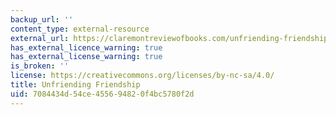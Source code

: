 ```yaml
---
backup_url: ''
content_type: external-resource
external_url: https://claremontreviewofbooks.com/unfriending-friendship/
has_external_licence_warning: true
has_external_license_warning: true
is_broken: ''
license: https://creativecommons.org/licenses/by-nc-sa/4.0/
title: Unfriending Friendship
uid: 7084434d-54ce-4556-9482-0f4bc5780f2d
---
```


